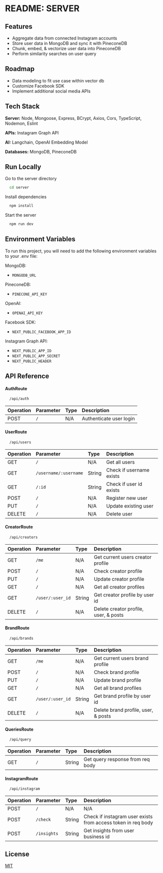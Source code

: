 
# README: SERVER



## Features

- Aggregate data from connected Instagram accounts
- Store user data in MongoDB and sync it with PineconeDB
- Chunk, embed, & vectorize user data into PineconeDB
- Perform similarity searches on user query


## Roadmap

- Data modeling to fit use case within vector db
- Customize Facebook SDK
- Implement additional social media APIs


## Tech Stack

**Server:** Node, Mongoose, Express, BCrypt, Axios, Cors, TypeScript, Nodemon, Eslint

**APIs:** Instagram Graph API

**AI:** Langchain, OpenAI Embedding Model

**Databases:** MongoDB, PineconeDB


## Run Locally

Go to the server directory

```bash
  cd server
```

Install dependencies

```bash
  npm install
```

Start the server

```bash
  npm run dev
```


## Environment Variables

To run this project, you will need to add the following environment variables to your .env file:

MongoDB:
- `MONGODB_URL`

PineconeDB:
- `PINECONE_API_KEY`

OpenAI:
- `OPENAI_API_KEY`

Facebook SDK:
- `NEXT_PUBLIC_FACEBOOK_APP_ID`

Instagram Graph API:
- `NEXT_PUBLIC_APP_ID`
- `NEXT_PUBLIC_APP_SECRET`
- `NEXT_PUBLIC_HEADER`


## API Reference

#### AuthRoute

```http
  /api/auth
```

| Operation | Parameter | Type     | Description                |
| :-------- | :-------- | :------- | :------------------------- |
| POST      | `/`       | N/A      | Authenticate user login    |

#### UserRoute

```http
  /api/users
```

| Operation | Parameter            | Type        | Description                |
| :-------- | :--------            | :-------    | :------------------------- |
| GET       | `/`                  | N/A         | Get all users              |
| GET       | `/username/:username`| String      | Check if username exists   |
| GET       | `/:id`               | String      | Check if user id exists    |
| POST      | `/`                  | N/A         | Register new user          |
| PUT       | `/`                  | N/A         | Update existing user       |
| DELETE    | `/`                  | N/A         | Delete user                |

#### CreatorRoute

```http
  /api/creators
```

| Operation | Parameter       | Type     | Description                           |
| :-------- | :--------       | :------- | :-------------------------            |
| GET       | `/me`           | N/A      | Get current users creator profile     |
| POST      | `/`             | N/A      | Check creator profile                 |
| PUT       | `/`             | N/A      | Update creator profile                |
| GET       | `/`             | N/A      | Get all creator profiles              |
| GET       | `/user/:user_id`| String   | Get creator profile by user id        |
| DELETE    | `/`             | N/A      | Delete creator profile, user, & posts |

#### BrandRoute

```http
  /api/brands
```

| Operation | Parameter       | Type     | Description                           |
| :-------- | :--------       | :------- | :-------------------------            |
| GET       | `/me`           | N/A      | Get current users brand profile       |
| POST      | `/`             | N/A      | Check brand profile                   |
| PUT       | `/`             | N/A      | Update brand profile                  |
| GET       | `/`             | N/A      | Get all brand profiles                |
| GET       | `/user/:user_id`| String   | Get brand profile by user id          |
| DELETE    | `/`             | N/A      | Delete brand profile, user, & posts   |

#### QueriesRoute

```http
  /api/query
```

| Operation | Parameter       | Type     | Description                           |
| :-------- | :--------       | :------- | :-------------------------            |
| GET       | `/`             | String   | Get query response from req body      |

#### InstagramRoute

```http
  /api/instagram
```

| Operation | Parameter       | Type     | Description                           |
| :-------- | :--------       | :------- | :-------------------------            |
| POST      | `/`             | N/A      | N/A      |
| POST      | `/check`        | String   | Check if instagram user exists from access token in req body      |
| POST      | `/insights`     | String   | Get insights from user business id      |

## License

[MIT](https://choosealicense.com/licenses/mit/)

